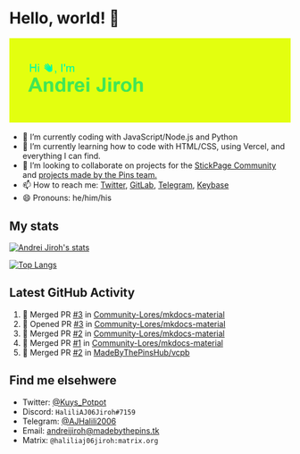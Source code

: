 # Hello, world! 👋

![](https://raw.githubusercontent.com/AndreiJirohHaliliDev2006/AndreiJirohHaliliDev2006/master/header.png)

- 🔭 I’m currently coding with JavaScript/Node.js and Python
- 🌱 I’m currently learning how to code with HTML/CSS, using Vercel, and everything I can find.
- 👯 I’m looking to collaborate on projects for the [StickPage Community](https://github.com/StickPage-Community) and [projects made by the Pins team.](https://github.com/MadeByThePinsHub)
- 📫 How to reach me: [Twitter](https://twitter.com/Kuys_Potpot), [GitLab](https://www.gitlab.com/AndreiJirohHaliliDev2006), [Telegram](https://t.me/AJHalili2006), [Keybase](https://keybase.io/ajhalilidev06)
- 😄 Pronouns: he/him/his

## My stats

[![Andrei Jiroh's stats](https://gh-readme-stats-thepinsteam.vercel.app/api?username=AndreiJirohHaliliDev2006&count_private=true&include_all_commits=true)](https://github.com/anuraghazra/github-readme-stats)

[![Top Langs](https://gh-readme-stats-thepinsteam.vercel.app/api/top-langs/?username=AndreiJirohHaliliDev2006&layout=compact)](https://github.com/anuraghazra/github-readme-stats)

## Latest GitHub Activity

<!--START_SECTION:activity-->
1. 🎉 Merged PR [#3](https://github.com/Community-Lores/mkdocs-material/pull/3) in [Community-Lores/mkdocs-material](https://github.com/Community-Lores/mkdocs-material)
2. 💪 Opened PR [#3](https://github.com/Community-Lores/mkdocs-material/pull/3) in [Community-Lores/mkdocs-material](https://github.com/Community-Lores/mkdocs-material)
3. 🎉 Merged PR [#2](https://github.com/Community-Lores/mkdocs-material/pull/2) in [Community-Lores/mkdocs-material](https://github.com/Community-Lores/mkdocs-material)
4. 🎉 Merged PR [#1](https://github.com/Community-Lores/mkdocs-material/pull/1) in [Community-Lores/mkdocs-material](https://github.com/Community-Lores/mkdocs-material)
5. 🎉 Merged PR [#2](https://github.com/MadeByThePinsHub/vcpb/pull/2) in [MadeByThePinsHub/vcpb](https://github.com/MadeByThePinsHub/vcpb)
<!--END_SECTION:activity-->

## Find me elsehwere

* Twitter: [@Kuys_Potpot](https://twitter.com)
* Discord: `HaliliAJ06Jiroh#7159`
* Telegram: [@AJHalili2006](https://telegram.dog/AJHalili2006)
* Email: <andreijiroh@madebythepins.tk>
* Matrix: `@haliliaj06jiroh:matrix.org`
